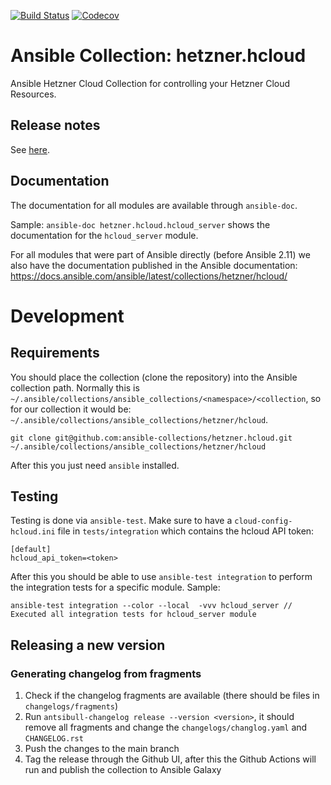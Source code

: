 [![Build Status](https://dev.azure.com/ansible/hetzner.hcloud/_apis/build/status/CI?branchName=master)](https://dev.azure.com/ansible/hetzner.hcloud/_build?definitionId=35)
[![Codecov](https://img.shields.io/codecov/c/github/ansible-collections/hetzner.hcloud)](https://codecov.io/gh/ansible-collections/hetzner.hcloud)

# Ansible Collection: hetzner.hcloud

Ansible Hetzner Cloud Collection for controlling your Hetzner Cloud Resources.

## Release notes

See [here](https://github.com/ansible-collections/hetzner.hcloud/tree/master/CHANGELOG.rst).

## Documentation

The documentation for all modules are available through `ansible-doc`.

Sample: `ansible-doc hetzner.hcloud.hcloud_server` shows the documentation for the `hcloud_server` module.

For all modules that were part of Ansible directly (before Ansible 2.11) we also have the documentation published in the
Ansible documentation: https://docs.ansible.com/ansible/latest/collections/hetzner/hcloud/

# Development

## Requirements

You should place the collection (clone the repository) into the Ansible collection path. Normally this
is `~/.ansible/collections/ansible_collections/<namespace>/<collection`, so for our collection it would
be: `~/.ansible/collections/ansible_collections/hetzner/hcloud`.

```
git clone git@github.com:ansible-collections/hetzner.hcloud.git ~/.ansible/collections/ansible_collections/hetzner/hcloud
```

After this you just need `ansible` installed.

## Testing

Testing is done via `ansible-test`. Make sure to have a `cloud-config-hcloud.ini` file in `tests/integration` which
contains the hcloud API token:

```
[default]
hcloud_api_token=<token>
```

After this you should be able to use `ansible-test integration` to perform the integration tests for a specific module.
Sample:

```
ansible-test integration --color --local  -vvv hcloud_server // Executed all integration tests for hcloud_server module
```

## Releasing a new version

### Generating changelog from fragments

1. Check if the changelog fragments are available (there should be files in `changelogs/fragments`)
2. Run `antsibull-changelog release --version <version>`, it should remove all fragments and change
   the `changelogs/changlog.yaml` and `CHANGELOG.rst`
3. Push the changes to the main branch
4. Tag the release through the Github UI, after this the Github Actions will run and publish the collection to Ansible
   Galaxy
